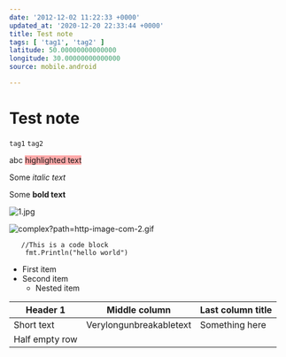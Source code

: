 ```yaml
---
date: '2012-12-02 11:22:33 +0000'
updated_at: '2020-12-20 22:33:44 +0000'
title: Test note
tags: [ 'tag1', 'tag2' ]
latitude: 50.00000000000000
longitude: 30.00000000000000
source: mobile.android

---
```


# Test note

`tag1` `tag2`

abc <span style="background-color: #ffaaaa">highlighted text</span>

Some _italic text_

Some **bold text**

![1.jpg](image/1.jpg)

![complex?path=http-image-com-2.gif](image/complex?path=http-image-com-2.gif)

```
   //This is a code block
    fmt.Println("hello world")
```

* First item
* Second item
    * Nested item

|Header 1      |Middle column          |Last column title|
|--------------|-----------------------|-----------------|
|Short text    |Verylongunbreakabletext|Something here   |
|Half empty row|                       |                 |
